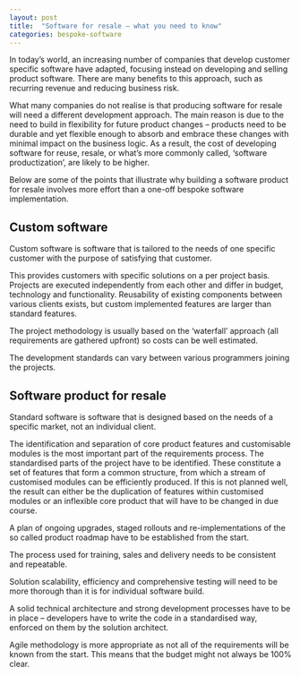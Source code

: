 ```yaml
---
layout: post
title:  "Software for resale – what you need to know"
categories: bespoke-software 
---
```


In today’s world, an increasing number of companies that develop customer specific software have adapted, focusing instead on developing and selling product software. There are many benefits to this approach, such as recurring revenue and reducing business risk. 

What many companies do not realise is that producing software for resale will need a different development approach. The main reason is due to the need to build in flexibility for future product changes – products need to be durable and yet flexible enough to absorb and embrace these changes with minimal impact on the business logic. As a result, the cost of developing software for reuse, resale, or what’s more commonly called, ‘software productization’, are likely to be higher.

Below are some of the points that illustrate why building a software product for resale involves more effort than a one-off bespoke software implementation.

## Custom software
Custom software is software that is tailored to the needs of one specific customer with the purpose of satisfying that customer.

This provides customers with specific solutions on a per project basis. Projects are executed independently from each other and differ in budget, technology and functionality. Reusability of existing components between various clients exists, but custom implemented features are larger than standard features.

The project methodology is usually based on the ‘waterfall’ approach (all requirements are gathered upfront) so costs can be well estimated.

The development standards can vary between various programmers joining the projects.

## Software product for resale
Standard software is software that is designed based on the needs of a specific market, not an individual client.

The identification and separation of core product features and customisable modules is the most important part of the requirements process. The standardised parts of the project have to be identified. These constitute a set of features that form a common structure, from which a stream of customised modules can be efficiently produced. If this is not planned well, the result can either be the duplication of features within customised modules or an inflexible core product that will have to be changed in due course.

A plan of ongoing upgrades, staged rollouts and re-implementations of the so called product roadmap have to be established from the start.

The process used for training, sales and delivery needs to be consistent and repeatable.

Solution scalability, efficiency and comprehensive testing will need to be more thorough than it is for individual software build.

A solid technical architecture and strong development processes have to be in place – developers have to write the code in a standardised way, enforced on them by the solution architect.

Agile methodology is more appropriate as not all of the requirements will be known from the start. This means that the budget might not always be 100% clear.
